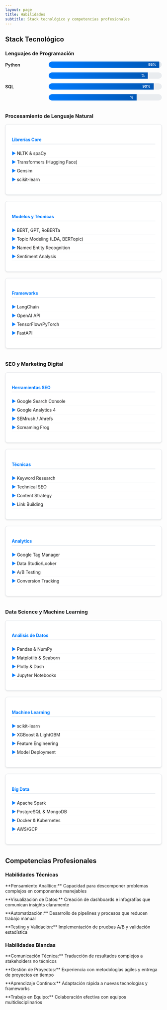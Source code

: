 ```yaml
---
layout: page
title: Habilidades
subtitle: Stack tecnológico y competencias profesionales
---
```


<div class="skills-container">
  
  ## Stack Tecnológico

  ### Lenguajes de Programación
  <div class="skill-category">
    <div class="skill-item">
      <span class="skill-name">Python</span>
      <div class="skill-bar">
        <div class="skill-level" style="width: 95%">95%</div>
      </div>
    </div>
    <div class="skill-item">
      <span class="skill-name"></span>
      <div class="skill-bar">
        <div class="skill-level" style="width: 85%">%</div>
      </div>
    </div>
    <div class="skill-item">
      <span class="skill-name">SQL</span>
      <div class="skill-bar">
        <div class="skill-level" style="width: 90%">90%</div>
      </div>
    </div>
    <div class="skill-item">
      <span class="skill-name"></span>
      <div class="skill-bar">
        <div class="skill-level" style="width: 75%">%</div>
      </div>
    </div>
  </div>

  ### Procesamiento de Lenguaje Natural
  <div class="skill-category">
    <div class="skill-grid">
      <div class="skill-card">
        <h4>Librerías Core</h4>
        <ul>
          <li>NLTK & spaCy</li>
          <li>Transformers (Hugging Face)</li>
          <li>Gensim</li>
          <li>scikit-learn</li>
        </ul>
      </div>
      <div class="skill-card">
        <h4>Modelos y Técnicas</h4>
        <ul>
          <li>BERT, GPT, RoBERTa</li>
          <li>Topic Modeling (LDA, BERTopic)</li>
          <li>Named Entity Recognition</li>
          <li>Sentiment Analysis</li>
        </ul>
      </div>
      <div class="skill-card">
        <h4>Frameworks</h4>
        <ul>
          <li>LangChain</li>
          <li>OpenAI API</li>
          <li>TensorFlow/PyTorch</li>
          <li>FastAPI</li>
        </ul>
      </div>
    </div>
  </div>

  ### SEO y Marketing Digital
  <div class="skill-category">
    <div class="skill-grid">
      <div class="skill-card">
        <h4>Herramientas SEO</h4>
        <ul>
          <li>Google Search Console</li>
          <li>Google Analytics 4</li>
          <li>SEMrush / Ahrefs</li>
          <li>Screaming Frog</li>
        </ul>
      </div>
      <div class="skill-card">
        <h4>Técnicas</h4>
        <ul>
          <li>Keyword Research</li>
          <li>Technical SEO</li>
          <li>Content Strategy</li>
          <li>Link Building</li>
        </ul>
      </div>
      <div class="skill-card">
        <h4>Analytics</h4>
        <ul>
          <li>Google Tag Manager</li>
          <li>Data Studio/Looker</li>
          <li>A/B Testing</li>
          <li>Conversion Tracking</li>
        </ul>
      </div>
    </div>
  </div>

  ### Data Science y Machine Learning
  <div class="skill-category">
    <div class="skill-grid">
      <div class="skill-card">
        <h4>Análisis de Datos</h4>
        <ul>
          <li>Pandas & NumPy</li>
          <li>Matplotlib & Seaborn</li>
          <li>Plotly & Dash</li>
          <li>Jupyter Notebooks</li>
        </ul>
      </div>
      <div class="skill-card">
        <h4>Machine Learning</h4>
        <ul>
          <li>scikit-learn</li>
          <li>XGBoost & LightGBM</li>
          <li>Feature Engineering</li>
          <li>Model Deployment</li>
        </ul>
      </div>
      <div class="skill-card">
        <h4>Big Data</h4>
        <ul>
          <li>Apache Spark</li>
          <li>PostgreSQL & MongoDB</li>
          <li>Docker & Kubernetes</li>
          <li>AWS/GCP</li>
        </ul>
      </div>
    </div>
  </div>

  ## Competencias Profesionales

  <div class="soft-skills">
    <div class="row">
      <div class="col-md-6">
        <h3>Habilidades Técnicas</h3>
        <ul class="competency-list">
          <li> **Pensamiento Analítico:** Capacidad para descomponer problemas complejos en componentes manejables</li>
          <li> **Visualización de Datos:** Creación de dashboards e infografías que comunican insights claramente</li>
          <li> **Automatización:** Desarrollo de pipelines y procesos que reducen trabajo manual</li>
          <li> **Testing y Validación:** Implementación de pruebas A/B y validación estadística</li>
        </ul>
      </div>
      <div class="col-md-6">
        <h3>Habilidades Blandas</h3>
        <ul class="competency-list">
          <li> **Comunicación Técnica:** Traducción de resultados complejos a stakeholders no técnicos</li>
          <li> **Gestión de Proyectos:** Experiencia con metodologías ágiles y entrega de proyectos en tiempo</li>
          <li> **Aprendizaje Continuo:** Adaptación rápida a nuevas tecnologías y frameworks</li>
          <li> **Trabajo en Equipo:** Colaboración efectiva con equipos multidisciplinarios</li>
        </ul>
      </div>
    </div>
  </div>

  
</div>

<style>
.skills-container {
  max-width: 1000px;
  margin: 0 auto;
}

.skill-category {
  margin-bottom: 40px;
}

.skill-item {
  display: flex;
  align-items: center;
  margin-bottom: 15px;
}

.skill-name {
  width: 120px;
  font-weight: 600;
}

.skill-bar {
  flex: 1;
  background: #e9ecef;
  height: 20px;
  border-radius: 10px;
  overflow: hidden;
  margin-left: 20px;
}

.skill-level {
  height: 100%;
  background: linear-gradient(45deg, #007bff, #0056b3);
  color: white;
  display: flex;
  align-items: center;
  justify-content: flex-end;
  padding-right: 10px;
  font-size: 0.8em;
  font-weight: 600;
  transition: width 2s ease-in-out;
}

.skill-grid {
  display: grid;
  grid-template-columns: repeat(auto-fit, minmax(300px, 1fr));
  gap: 20px;
  margin-bottom: 30px;
}

.skill-card {
  background: white;
  border: 1px solid #e1e5e9;
  border-radius: 8px;
  padding: 20px;
  box-shadow: 0 2px 4px rgba(0,0,0,0.1);
}

.skill-card h4 {
  color: #007bff;
  margin-bottom: 15px;
  border-bottom: 2px solid #e9ecef;
  padding-bottom: 5px;
}

.skill-card ul {
  list-style: none;
  padding: 0;
}

.skill-card li {
  padding: 5px 0;
  border-bottom: 1px solid #f8f9fa;
}

.skill-card li:before {
  content: "▶ ";
  color: #007bff;
  font-weight: bold;
}

.competency-list {
  list-style: none;
  padding: 0;
}

.competency-list li {
  margin-bottom: 10px;
  padding-left: 0;
}

.certifications {
  display: grid;
  grid-template-columns: repeat(auto-fit, minmax(300px, 1fr));
  gap: 20px;
}

.cert-item {
  background: #f8f9fa;
  padding: 15px;
  border-radius: 8px;
  border-left: 4px solid #007bff;
}

.cert-date {
  color: #6c757d;
  font-size: 0.9em;
  float: right;
}

@media (max-width: 768px) {
  .skill-item {
    flex-direction: column;
    align-items: flex-start;
  }
  
  .skill-bar {
    width: 100%;
    margin-left: 0;
    margin-top: 5px;
  }
  
  .skill-grid {
    grid-template-columns: 1fr;
  }
}
</style>
